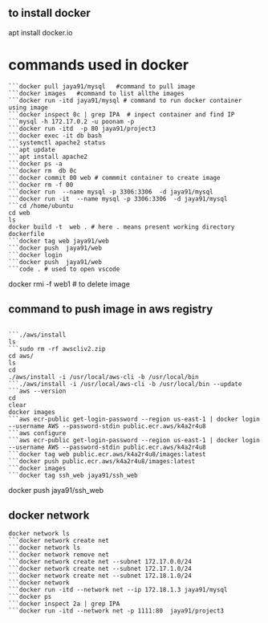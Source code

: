 ## to install docker 
apt install docker.io
# commands used in docker
```sudo mysql -p   #command to enter in mysql
```docker pull jaya91/mysql   #command to pull image
```docker images   #command to list allthe images
```docker run -itd jaya91/mysql # command to run docker container using image 
```docker inspect 0c | grep IPA  # inpect container and find IP
```mysql -h 172.17.0.2 -u poonam -p
```docker run -itd  -p 80 jaya91/project3
```docker exec -it db bash
```systemctl apache2 status
```apt update
```apt install apache2
```docker ps -a
```docker rm  db 0c
```docker commit 00 web # commmit container to create image
```docker rm -f 00
```docker run  --name mysql -p 3306:3306  -d jaya91/mysql
```docker run -it  --name mysql -p 3306:3306  -d jaya91/mysql
```cd /home/ubuntu
cd web
ls
docker build -t  web . # here . means present working directory dockerfile
```docker tag web jaya91/web
```docker push  jaya91/web
```docker login
```docker push  jaya91/web
```code . # used to open vscode 
```
docker rmi -f  web1 # to delete image
## command to push image in aws registry
```apt install unzip
```
```unzip awscliv2.zip
```./aws/install
ls
```sudo rm -rf awscliv2.zip
cd aws/
ls
cd
./aws/install -i /usr/local/aws-cli -b /usr/local/bin
```./aws/install -i /usr/local/aws-cli -b /usr/local/bin --update
```aws --version
cd
clear
docker images
```aws ecr-public get-login-password --region us-east-1 | docker login --username AWS --password-stdin public.ecr.aws/k4a2r4u8
```aws configure
```aws ecr-public get-login-password --region us-east-1 | docker login --username AWS --password-stdin public.ecr.aws/k4a2r4u8
```docker tag web public.ecr.aws/k4a2r4u8/images:latest
```docker push public.ecr.aws/k4a2r4u8/images:latest
```docker images
```docker tag ssh_web jaya91/ssh_web
```
docker push  jaya91/ssh_web
## docker network
```
docker network ls
```docker network create net
```docker network ls
```docker network remove net
```docker network create net --subnet 172.17.0.0/24
```docker network create net --subnet 172.17.1.0/24
```docker network create net --subnet 172.18.1.0/24
```docker network
```docker run -itd --network net --ip 172.18.1.3 jaya91/mysql
```docker ps
```docker inspect 2a | grep IPA
```docker run -itd --network net -p 1111:80  jaya91/project3


